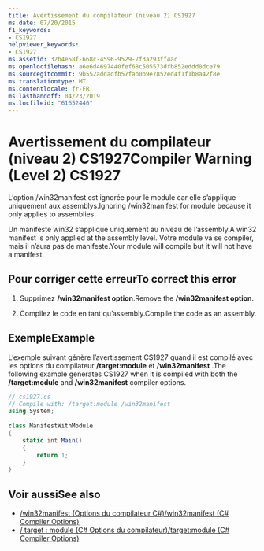 ```yaml
---
title: Avertissement du compilateur (niveau 2) CS1927
ms.date: 07/20/2015
f1_keywords:
- CS1927
helpviewer_keywords:
- CS1927
ms.assetid: 32b4e58f-668c-4596-9529-7f3a293ff4ac
ms.openlocfilehash: a6e6d4697440fef68c505573dfb852eddd0dce79
ms.sourcegitcommit: 9b552addadfb57fab0b9e7852ed4f1f1b8a42f8e
ms.translationtype: MT
ms.contentlocale: fr-FR
ms.lasthandoff: 04/23/2019
ms.locfileid: "61652440"
---
```

# <a name="compiler-warning-level-2-cs1927"></a><span data-ttu-id="495fb-102">Avertissement du compilateur (niveau 2) CS1927</span><span class="sxs-lookup"><span data-stu-id="495fb-102">Compiler Warning (Level 2) CS1927</span></span>
<span data-ttu-id="495fb-103">L’option /win32manifest est ignorée pour le module car elle s’applique uniquement aux assemblys.</span><span class="sxs-lookup"><span data-stu-id="495fb-103">Ignoring /win32manifest for module because it only applies to assemblies.</span></span>  
  
 <span data-ttu-id="495fb-104">Un manifeste win32 s’applique uniquement au niveau de l’assembly.</span><span class="sxs-lookup"><span data-stu-id="495fb-104">A win32 manifest is only applied at the assembly level.</span></span> <span data-ttu-id="495fb-105">Votre module va se compiler, mais il n’aura pas de manifeste.</span><span class="sxs-lookup"><span data-stu-id="495fb-105">Your module will compile but it will not have a manifest.</span></span>  
  
## <a name="to-correct-this-error"></a><span data-ttu-id="495fb-106">Pour corriger cette erreur</span><span class="sxs-lookup"><span data-stu-id="495fb-106">To correct this error</span></span>  
  
1. <span data-ttu-id="495fb-107">Supprimez **/win32manifest option**.</span><span class="sxs-lookup"><span data-stu-id="495fb-107">Remove the **/win32manifest option**.</span></span>  
  
2. <span data-ttu-id="495fb-108">Compilez le code en tant qu’assembly.</span><span class="sxs-lookup"><span data-stu-id="495fb-108">Compile the code as an assembly.</span></span>  
  
## <a name="example"></a><span data-ttu-id="495fb-109">Exemple</span><span class="sxs-lookup"><span data-stu-id="495fb-109">Example</span></span>  
 <span data-ttu-id="495fb-110">L’exemple suivant génère l’avertissement CS1927 quand il est compilé avec les options du compilateur **/target:module** et **/win32manifest** .</span><span class="sxs-lookup"><span data-stu-id="495fb-110">The following example generates CS1927 when it is compiled with both the **/target:module** and **/win32manifest** compiler options.</span></span>  
  
```csharp  
// cs1927.cs  
// Compile with: /target:module /win32manifest  
using System;  
  
class ManifestWithModule  
{  
    static int Main()  
    {  
        return 1;  
    }  
}  
```  
  
## <a name="see-also"></a><span data-ttu-id="495fb-111">Voir aussi</span><span class="sxs-lookup"><span data-stu-id="495fb-111">See also</span></span>

- [<span data-ttu-id="495fb-112">/win32manifest (Options du compilateur C#)</span><span class="sxs-lookup"><span data-stu-id="495fb-112">/win32manifest (C# Compiler Options)</span></span>](../../csharp/language-reference/compiler-options/win32manifest-compiler-option.md)
- [<span data-ttu-id="495fb-113">/ target : module (C# Options du compilateur)</span><span class="sxs-lookup"><span data-stu-id="495fb-113">/target:module (C# Compiler Options)</span></span>](../../csharp/language-reference/compiler-options/target-module-compiler-option.md)
